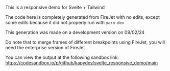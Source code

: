 This is a responsive demo for Svelte + Tailwind

The code here is completely generated from FireJet with no edits, except some edits because it did not properly run with `yarn dev`

This generation was made on a development version on 09/02/24

Do note that to merge frames of different breakpoints using FireJet, you will need the enterprise version of FireJet

You can view the output at the following sandbox link:
https://codesandbox.io/p/github/kapydev/svelte_responsive_demo/main